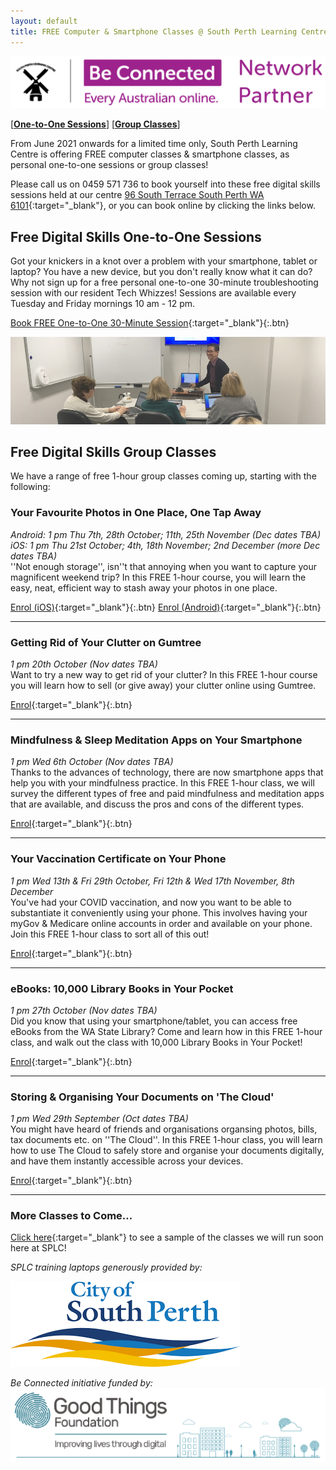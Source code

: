 ```yaml
---
layout: default
title: FREE Computer & Smartphone Classes @ South Perth Learning Centre
---
```

<img class="img-responsive" src="img/be_connected_network_partner_logo_1200x200_splc.png">  

[[**One-to-One Sessions**](#one2one)] [[**Group Classes**](#group)]

From June 2021 onwards for a limited time only, South Perth Learning Centre is offering FREE computer classes & smartphone classes, as personal one-to-one sessions or group classes!

Please call us on 0459 571 736 to book yourself into these free digital skills sessions held at our centre [96 South Terrace South Perth WA 6101](https://g.page/splcinc?share){:target="_blank"}, or you can book online by clicking the links below.

## <a name="one2one"></a> Free Digital Skills One-to-One Sessions
Got your knickers in a knot over a problem with your smartphone, tablet or laptop? You have a new device, but you don't really know what it can do? Why not sign up for a free personal one-to-one 30-minute troubleshooting session with our resident Tech Whizzes! Sessions are available every Tuesday and Friday mornings 10 am - 12 pm.


[Book FREE One-to-One 30-Minute Session](https://calendly.com/splc-beconnected/digital-skills?month=2021-09){:target="_blank"}{:.btn}

<img class="img-responsive" src="img/gumtree.jpg">

## <a name="group"></a>Free Digital Skills Group Classes

We have a range of free 1-hour group classes coming up, starting with the following:

### Your Favourite Photos in One Place, One Tap Away
*Android: 1 pm Thu 7th, 28th October; 11th, 25th November (Dec dates TBA)*  
*iOS: 1 pm Thu 21st October; 4th, 18th November; 2nd December (more Dec dates TBA)*  
''Not enough storage'', isn''t that annoying when you want to capture your magnificent weekend trip? In this FREE 1-hour course, you will learn the easy, neat, efficient way to stash away your photos in one place.

[Enrol (iOS)](https://docs.google.com/forms/d/e/1FAIpQLSesynXBTyD7JqahQ8ecv9Xnlw4cMoRA9_G5lAJa9FaMqgg1HQ/viewform?usp=sf_link){:target="_blank"}{:.btn} [Enrol (Android)](https://docs.google.com/forms/d/e/1FAIpQLScoVrlyw_8JA2RMlicWWnr2R-AlUVmGrG5w4_Flzv5Q4iIyag/viewform?usp=sf_link){:target="_blank"}{:.btn}

---

### Getting Rid of Your Clutter on Gumtree
*1 pm 20th October (Nov dates TBA)*  
Want to try a new way to get rid of your clutter? In this FREE 1-hour course you will learn how to sell (or give away) your clutter online using Gumtree.

[Enrol](https://docs.google.com/forms/d/e/1FAIpQLSdyHjk8QBYIBm1QFgm4XSpf65_OK3405PxJqzzzOzbxTPqOCg/viewform?usp=sf_link){:target="_blank"}{:.btn}

---

### Mindfulness & Sleep Meditation Apps on Your Smartphone  
*1 pm Wed 6th October (Nov dates TBA)*  
Thanks to the advances of technology, there are now smartphone apps that help you with your mindfulness practice. In this FREE 1-hour class, we will survey the different types of free and paid mindfulness and meditation apps that are available, and discuss the pros and cons of the different types.  

[Enrol](https://docs.google.com/forms/d/e/1FAIpQLSefAmOFvI0nJ5ihJ_CqhZK8L-0aRPkAv-VZcViMdQjFHHLL-Q/viewform?usp=sf_link){:target="_blank"}{:.btn}

---

### Your Vaccination Certificate on Your Phone
*1 pm Wed 13th & Fri 29th October, Fri 12th & Wed 17th November, 8th December*  
You've had your COVID vaccination, and now you want to be able to substantiate it conveniently using your phone. This involves having your myGov & Medicare online accounts in order and available on your phone. Join this FREE 1-hour class to sort all of this out!

[Enrol](https://docs.google.com/forms/d/e/1FAIpQLSf1BWKNcViD4-tdzi4b4cIvrHCW6SW9B87VjcjOoB5lfhzkew/viewform?usp=sf_link){:target="_blank"}{:.btn}

---

### eBooks: 10,000 Library Books in Your Pocket
*1 pm 27th October (Nov dates TBA)*  
Did you know that using your smartphone/tablet, you can access free eBooks from the WA State Library? Come and learn how in this FREE 1-hour class, and walk out the class with 10,000 Library Books in Your Pocket!

[Enrol](https://docs.google.com/forms/d/e/1FAIpQLSfRKA_0ElcFoU61C2OPpSJusj9fwhUGEndnyfNAM2Et8w-4bQ/viewform?usp=sf_link){:target="_blank"}{:.btn}

---

### Storing & Organising Your Documents on 'The Cloud'
*1 pm Wed 29th September (Oct dates TBA)*  
You might have heard of friends and organisations organsing photos, bills, tax documents etc. on ''The Cloud''. In this FREE 1-hour class, you will learn how to use The Cloud to safely store and organise your documents digitally, and have them instantly accessible across your devices.

[Enrol](https://classmanager.com.au/cbin/admin.php?Action=courses&single_course_id=1409&organisation_name=splc&from=org_home){:target="_blank"}{:.btn}

---

### More Classes to Come...
[Click here](https://splc.org.au/about/blog/8-blog/20-splc-beconnected-course-survey-results){:target="_blank"} to see a sample of the classes we will run soon here at SPLC!

*SPLC training laptops generously provided by:*  
  
<img class="img-responsive" src="img/logo_cosp.png">

*Be Connected initiative funded by:*  
<img class="img-responsive" src="img/goodthingsfoundationlogocrop.png">
